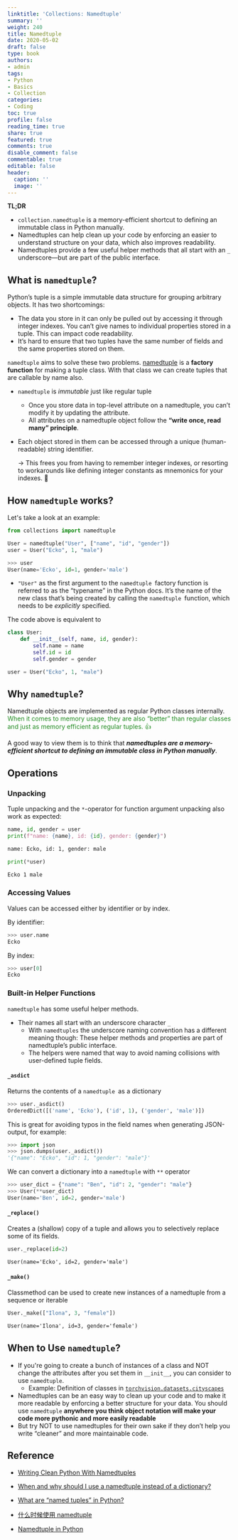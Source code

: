 ```yaml
---
linktitle: 'Collections: Namedtuple'
summary: ''
weight: 240
title: Namedtuple
date: 2020-05-02
draft: false
type: book
authors:
- admin
tags:
- Python
- Basics
- Collection
categories:
- Coding
toc: true
profile: false
reading_time: true
share: true
featured: true
comments: true
disable_comment: false
commentable: true
editable: false
header:
  caption: ''
  image: ''
---
```


**TL;DR**

- `collection.namedtuple` is a memory-efficient shortcut to defining an immutable class in Python manually.
- Namedtuples can help clean up your code by enforcing an easier to understand structure on your data, which also improves readability.
- Namedtuples provide a few useful helper methods that all start with an `_` underscore—but are part of the public interface.

## What is `namedtuple`?

Python’s tuple is a simple immutable data structure for grouping arbitrary objects. It has two shortcomings:

- The data you store in it can only be pulled out by accessing it through integer indexes. You can’t give names to individual properties stored in a tuple. This can impact code readability.
- It’s hard to ensure that two tuples have the same number of fields and the same properties stored on them. 

`namedtuple` aims to solve these two problems. [namedtuple](http://docs.python.org/2/library/collections.html#collections.namedtuple) is a **factory function** for making a tuple class. With that class we can create tuples that are callable by name also.

- `namedtuple` is *immutable* just like regular tuple

  - Once you store data in top-level attribute on a namedtuple, you can’t modify it by updating the attribute.
  - All attributes on a namedtuple object follow the **“write once, read many” principle**.

- Each object stored in them can be accessed through a unique (human-readable) string identifier. 

  → This frees you from having to remember integer indexes, or resorting to workarounds like defining integer constants as mnemonics for your indexes. 👏

## How `namedtuple` works?

Let's take a look at an example:

```python
from collections import namedtuple

User = namedtuple("User", ["name", "id", "gender"])
user = User("Ecko", 1, "male")
```

```python
>>> user
User(name='Ecko', id=1, gender='male')
```

- `"User"` as the first argument to the `namedtuple `factory function is referred to as the “typename” in the Python docs. It’s the name of the new class that’s being created by calling the `namedtuple `function, which needs to be *explicitly* specified.

The code above is equivalent to

```python
class User:
    def __init__(self, name, id, gender):
        self.name = name
        self.id = id
        self.gender = gender

user = User("Ecko", 1, "male")
```

## Why `namedtuple`?

Namedtuple objects are implemented as regular Python classes internally. <span style="color:  ForestGreen">When it comes to memory usage, they are also “better” than regular classes and just as memory efficient as regular tuples. 👍</span>

A good way to view them is to think that ***namedtuples are a memory-efficient shortcut to defining an immutable class in Python manually***.

## Operations

### Unpacking

Tuple unpacking and the `*`-operator for function argument unpacking also work as expected:

```python
name, id, gender = user
print(f"name: {name}, id: {id}, gender: {gender}")
```

```txt
name: Ecko, id: 1, gender: male
```

```python
print(*user)
```

```txt
Ecko 1 male
```

### Accessing Values

Values can be accessed either by identifier or by index.

By identifier:

```python
>>> user.name
Ecko
```

By index:

```python
>>> user[0]
Ecko
```

### Built-in Helper Functions

`namedtuple` has some useful helper methods. 

- Their names all start with an underscore character `_`
  - With `namedtuples` the underscore naming convention has a different meaning though: These helper methods and properties are part of namedtuple’s public interface. 
  - The helpers were named that way to avoid naming collisions with user-defined tuple fields.

#### `_asdict`

Returns the contents of a `namedtuple `as a dictionary

```python
>>> user._asdict()
OrderedDict([('name', 'Ecko'), ('id', 1), ('gender', 'male')])
```

This is great for avoiding typos in the field names when generating JSON-output, for example:

```python
>>> import json
>>> json.dumps(user._asdict())
'{"name": "Ecko", "id": 1, "gender": "male"}'
```



We can convert a dictionary into a `namedtuple` with `**` operator

```python
>>> user_dict = {"name": "Ben", "id": 2, "gender": "male"}
>>> User(**user_dict)
User(name='Ben', id=2, gender='male')
```

#### `_replace()`

Creates a (shallow) copy of a tuple and allows you to selectively replace some of its fields.

```python
user._replace(id=2)
```

```txt
User(name='Ecko', id=2, gender='male')
```

#### `_make()`

Classmethod can be used to create new instances of a namedtuple from a sequence or iterable

```python
User._make(["Ilona", 3, "female"])
```

```txt
User(name='Ilona', id=3, gender='female')
```

## When to Use `namedtuple`?

- If you're going to create a bunch of instances of a class and NOT change the attributes after you set them in `__init__`, you can consider to use `namedtuple`.
  - Example: Definition of classes in [`torchvision.datasets.cityscapes`](https://pytorch.org/vision/stable/_modules/torchvision/datasets/cityscapes.html)
- Namedtuples can be an easy way to clean up your code and to make it more readable by enforcing a better structure for your data. You should use `namedtuple` **anywhere you think object notation will make your code more pythonic and more easily readable**
- But try NOT to use namedtuples for their own sake if they don’t help you write “cleaner” and more maintainable code.

## Reference

- [Writing Clean Python With Namedtuples](https://dbader.org/blog/writing-clean-python-with-namedtuples)

- [When and why should I use a namedtuple instead of a dictionary?](https://stackoverflow.com/questions/9872255/when-and-why-should-i-use-a-namedtuple-instead-of-a-dictionary)
- [What are “named tuples” in Python?](https://stackoverflow.com/questions/2970608/what-are-named-tuples-in-python)

- [什么时候使用 namedtuple](https://blog.csdn.net/zV3e189oS5c0tSknrBCL/article/details/78496429)

- [Namedtuple in Python](https://www.geeksforgeeks.org/namedtuple-in-python/)
